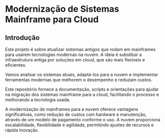 # Modernização de Sistemas Mainframe para Cloud

## Introdução

Este projeto é sobre atualizar sistemas antigos que rodam em mainframes para usarem tecnologias modernas na nuvem. A ideia é substituir a infraestrutura antiga por soluções em cloud, que são mais flexíveis e eficientes.

Vamos analisar os sistemas atuais, adaptá-los para a nuvem e implementar ferramentas modernas que melhorem o desempenho e reduzam custos. 

Este repositório fornece a documentação, scripts e orientações para ajudar na migração dos sistemas mainframe para a cloud, facilitando o processo e melhorando a tecnologia usada.

A modernização de mainframes para a nuvem oferece vantagens significativas, como redução de custos com hardware e manutenção, através de um modelo de pagamento conforme o uso. A nuvem proporciona escalabilidade, flexibilidade e agilidade, permitindo ajustes de recursos e rápida inovação.
